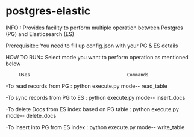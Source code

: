 # postgres-elastic
INFO:: Provides facility to perform multiple operation between Postgres (PG) and Elasticsearch (ES)

Prerequisite:: You need to fill up config.json with your PG & ES details

HOW TO RUN:: Select mode you want to perform operation as mentioned below

         Uses                                    Commands
-To read records from PG                        : python execute.py mode-- read_table

-To sync records from PG to ES                  : python execute.py mode-- insert_docs

-To delete Docs from ES index based on PG table : python execute.py mode-- delete_docs

-To insert into PG from ES index                : python execute.py mode-- write_table
